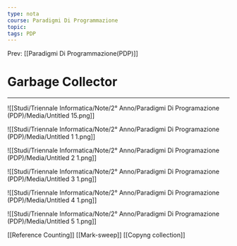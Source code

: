 ```yaml
---
type: nota
course: Paradigmi Di Programmazione
topic: 
tags: PDP
---
```


Prev: [[Paradigmi Di Programmazione(PDP)]]

# Garbage Collector
---


![[Studi/Triennale Informatica/Note/2° Anno/Paradigmi Di Programazione (PDP)/Media/Untitled 15.png]]

![[Studi/Triennale Informatica/Note/2° Anno/Paradigmi Di Programazione (PDP)/Media/Untitled 1 1.png]]

![[Studi/Triennale Informatica/Note/2° Anno/Paradigmi Di Programazione (PDP)/Media/Untitled 2 1.png]]

![[Studi/Triennale Informatica/Note/2° Anno/Paradigmi Di Programazione (PDP)/Media/Untitled 3 1.png]]

![[Studi/Triennale Informatica/Note/2° Anno/Paradigmi Di Programazione (PDP)/Media/Untitled 4 1.png]]

![[Studi/Triennale Informatica/Note/2° Anno/Paradigmi Di Programazione (PDP)/Media/Untitled 5 1.png]]

[[Reference Counting]]
[[Mark-sweep]]
[[Copyng collection]]


